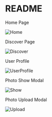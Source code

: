 # README

Home Page

![Home](https://res.cloudinary.com/arpannln/image/upload/v1518206227/is0fi7x8xvfddcxc9sbh.png)

Discover Page

![Discover](https://res.cloudinary.com/arpannln/image/upload/v1518210589/xg1zavqmblm4slcb7v0v.png)

User Profile

![UserProfile](https://res.cloudinary.com/arpannln/image/upload/v1518210578/qsrbfewsmkqn1tkrfekv.png)

Photo Show Modal

![Show](https://res.cloudinary.com/arpannln/image/upload/v1518210559/rkzspbjaqiimby3qo53u.png)

Photo Upload Modal

![Upload](https://res.cloudinary.com/arpannln/image/upload/v1518210897/szoinoeznp1jugyhondn.png)
